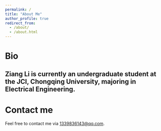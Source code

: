 ```yaml
---
permalink: /
title: "About Me"
author_profile: true
redirect_from: 
  - /about/
  - /about.html
---
```

Bio
======
Ziang Li is currently an undergraduate student at the JCI, Chongqing University, majoring in Electrical Engineering.
---
Contact me
======
Feel free to contact me via 1339836143@qq.com.

